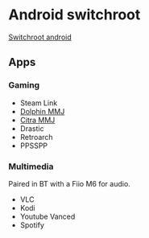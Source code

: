 # Android switchroot

[Switchroot android](https://forum.xda-developers.com/nintendo-switch/nintendo-switch-news-guides-discussion--development/rom-switchroot-lineageos-15-1-t3951389)

## Apps

### Gaming

- Steam Link
- [Dolphin MMJ](https://github.com/weihuoya/dolphin)
- [Citra MMJ](https://github.com/weihuoya/citra)
- Drastic
- Retroarch
- PPSSPP

### Multimedia

Paired in BT with a Fiio M6 for audio.

- VLC
- Kodi
- Youtube Vanced
- Spotify